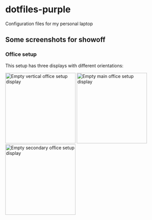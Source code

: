 # dotfiles-purple
Configuration files for my personal laptop

## Some screenshots for showoff
### Office setup
This setup has three displays with different orientations:

<img alt="Empty vertical office setup display" src="https://github.com/dark-beep-boop/dotfiles-purple/blob/6ec6a95727d1a6bccad614e8084cbfb710ecfd3f/resources/screenshots/vertical" width="220">  <img alt="Empty main office setup display" src="https://github.com/dark-beep-boop/dotfiles-purple/blob/6ec6a95727d1a6bccad614e8084cbfb710ecfd3f/resources/screenshots/horizontal-main" height="220">  <img alt="Empty secondary office setup display" src="https://github.com/dark-beep-boop/dotfiles-purple/blob/6ec6a95727d1a6bccad614e8084cbfb710ecfd3f/resources/screenshots/horizontal-secondary" height="220">
